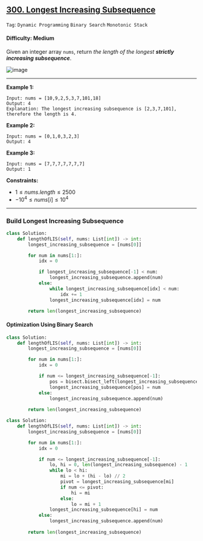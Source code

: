 ## [300. Longest Increasing Subsequence](https://leetcode.com/problems/longest-increasing-subsequence)

```Tag```: ```Dynamic Programming``` ```Binary Search``` ```Monotonic Stack```

#### Difficulty: Medium

Given an integer array ```nums```, return _the length of the longest __strictly increasing subsequence___.

![image](https://github.com/quananhle/Python/assets/35042430/989542c4-68ec-47b6-93bd-43a32a3b90ee)

--- 

__Example 1:__
```
Input: nums = [10,9,2,5,3,7,101,18]
Output: 4
Explanation: The longest increasing subsequence is [2,3,7,101], therefore the length is 4.
```

__Example 2:__
```
Input: nums = [0,1,0,3,2,3]
Output: 4
```

__Example 3:__
```
Input: nums = [7,7,7,7,7,7,7]
Output: 1
```

__Constraints:__

- $1 \le nums.length \le 2500$
- $-10^4 \le nums[i] \le 10^4$

---

### Build Longest Increasing Subsequence

```Python
class Solution:
    def lengthOfLIS(self, nums: List[int]) -> int:
        longest_increasing_subsequence = [nums[0]]

        for num in nums[1:]:
            idx = 0

            if longest_increasing_subsequence[-1] < num:
                longest_increasing_subsequence.append(num)
            else:
                while longest_increasing_subsequence[idx] < num:
                    idx += 1
                longest_increasing_subsequence[idx] = num

        return len(longest_increasing_subsequence)
```

#### Optimization Using Binary Search

```Python
class Solution:
    def lengthOfLIS(self, nums: List[int]) -> int:
        longest_increasing_subsequence = [nums[0]]

        for num in nums[1:]:
            idx = 0

            if num <= longest_increasing_subsequence[-1]:
                pos = bisect.bisect_left(longest_increasing_subsequence, num)
                longest_increasing_subsequence[pos] = num
            else:
                longest_increasing_subsequence.append(num)
            
        return len(longest_increasing_subsequence)
```

```Python
class Solution:
    def lengthOfLIS(self, nums: List[int]) -> int:
        longest_increasing_subsequence = [nums[0]]

        for num in nums[1:]:
            idx = 0

            if num <= longest_increasing_subsequence[-1]:
                lo, hi = 0, len(longest_increasing_subsequence) - 1
                while lo < hi:
                    mi = lo + (hi - lo) // 2
                    pivot = longest_increasing_subsequence[mi]
                    if num <= pivot:
                        hi = mi
                    else:
                        lo = mi + 1
                longest_increasing_subsequence[hi] = num
            else:
                longest_increasing_subsequence.append(num)
            
        return len(longest_increasing_subsequence)
```
